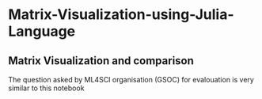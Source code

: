 # Matrix-Visualization-using-Julia-Language
## Matrix Visualization and comparison 
The question asked by ML4SCI organisation (GSOC) for evalouation is very similar to this notebook
